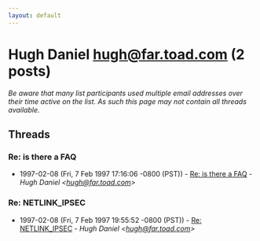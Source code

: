 ```yaml
---
layout: default
---
```


# Hugh Daniel <hugh@far.toad.com> (2 posts)

_Be aware that many list participants used multiple email addresses over their time active on the list. As such this page may not contain all threads available._

## Threads

### Re: is there a FAQ
+ 1997-02-08 (Fri, 7 Feb 1997 17:16:06 -0800 (PST)) - [Re: is there a FAQ](/archive/1997/02/bc69da0c5c8b2a287137671e624cf5cf61364db9d666ea712d5fd63486afe7fd) - _Hugh Daniel \<hugh@far.toad.com\>_

### Re: NETLINK_IPSEC
+ 1997-02-08 (Fri, 7 Feb 1997 19:55:52 -0800 (PST)) - [Re: NETLINK_IPSEC](/archive/1997/02/ad5f54d10519542134c9dc81827fd1612e1e9f5d2380c810cbf79ef9a1d0dd43) - _Hugh Daniel \<hugh@far.toad.com\>_


